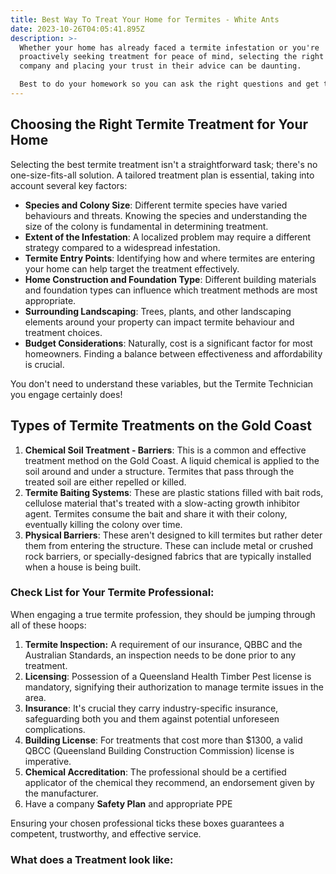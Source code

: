 ```yaml
---
title: Best Way To Treat Your Home for Termites - White Ants
date: 2023-10-26T04:05:41.895Z
description: >-
  Whether your home has already faced a termite infestation or you're
  proactively seeking treatment for peace of mind, selecting the right treatment
  company and placing your trust in their advice can be daunting.  

  Best to do your homework so you can ask the right questions and get the best outcome.
---
```

## Choosing the Right Termite Treatment for Your Home

Selecting the best termite treatment isn't a straightforward task; there's no one-size-fits-all solution. A tailored treatment plan is essential, taking into account several key factors:

* **Species and Colony Size**: Different termite species have varied behaviours and threats. Knowing the species and understanding the size of the colony is fundamental in determining treatment.
* **Extent of the Infestation**: A localized problem may require a different strategy compared to a widespread infestation.
* **Termite Entry Points**: Identifying how and where termites are entering your home can help target the treatment effectively.
* **Home Construction and Foundation Type**: Different building materials and foundation types can influence which treatment methods are most appropriate.
* **Surrounding Landscaping**: Trees, plants, and other landscaping elements around your property can impact termite behaviour and treatment choices.
* **Budget Considerations**: Naturally, cost is a significant factor for most homeowners. Finding a balance between effectiveness and affordability is crucial.

You don't need to understand these variables, but the Termite Technician you engage certainly does!

## Types of Termite Treatments on the Gold Coast 

1. **Chemical Soil Treatment - Barriers**: This is a common and effective treatment method on the Gold Coast. A liquid chemical is applied to the soil around and under a structure. Termites that pass through the treated soil are either repelled or killed.
2. **Termite Baiting Systems**: These are plastic stations filled with bait rods, cellulose material that's treated with a slow-acting growth inhibitor agent. Termites consume the bait and share it with their colony, eventually killing the colony over time.
3. **Physical Barriers**: These aren't designed to kill termites but rather deter them from entering the structure. These can include metal or crushed rock barriers, or specially-designed fabrics that are typically installed when a house is being built.

### Check List for Your Termite Professional:

When engaging a true termite profession, they should be jumping through all of these hoops:

1. **Termite Inspection:** A requirement of our insurance, QBBC and the Australian Standards, an inspection needs to be done prior to any treatment.
2. **Licensing**: Possession of a Queensland Health Timber Pest license is mandatory, signifying their authorization to manage termite issues in the area.
3. **Insurance**: It's crucial they carry industry-specific insurance, safeguarding both you and them against potential unforeseen complications.
4. **Building License**: For treatments that cost more than $1300, a valid QBCC (Queensland Building Construction Commission) license is imperative.
5. **Chemical Accreditation**: The professional should be a certified applicator of the chemical they recommend, an endorsement given by the manufacturer.
6. Have a company **Safety Plan** and appropriate PPE

Ensuring your chosen professional ticks these boxes guarantees a competent, trustworthy, and effective service.

### What does a Treatment look like:
